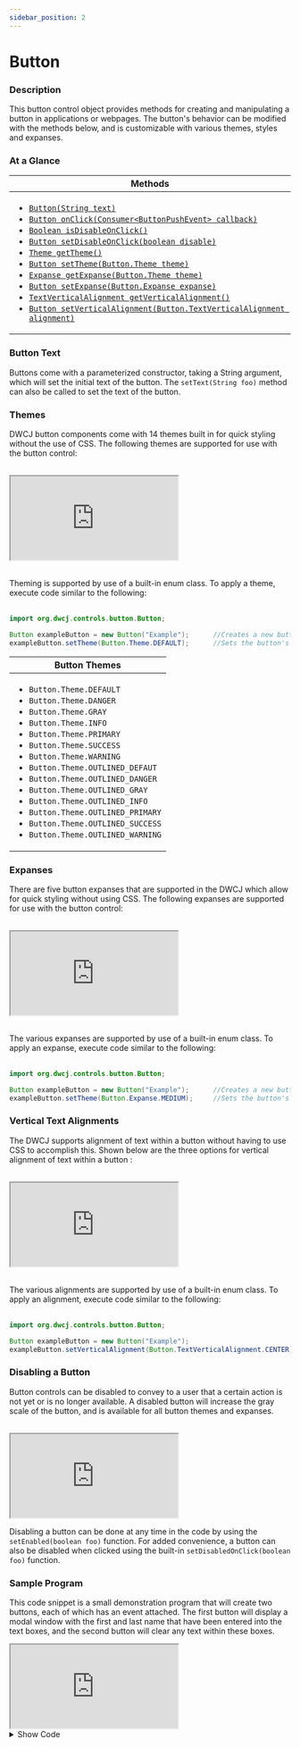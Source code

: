 ```yaml
---
sidebar_position: 2
---
```


# Button

### Description

This button control object provides methods for creating and manipulating a button in applications
or webpages. The button's behavior can be modified with the methods below, and is customizable 
with various themes, styles and expanses.

### At a Glance

| Methods |
|-------------|
| <ul><li>[`Button(String text)`](#)</li><li>[`Button onClick(Consumer<ButtonPushEvent> callback)`](#)</li><li>[`Boolean isDisableOnClick()`](#)</li><li>[`Button setDisableOnClick(boolean disable)`](#)</li><li>[`Theme getTheme()`](#)</li><li>[`Button setTheme(Button.Theme theme)`](#)</li><li>[`Expanse getExpanse(Button.Theme theme)`](#)</li><li>[`Button setExpanse(Button.Expanse expanse)`](#)</li><li>[`TextVerticalAlignment getVerticalAlignment()`](#)</li><li>[`Button setVerticalAlignment(Button.TextVerticalAlignment alignment)`](#)</li></ul>|

<!-- | Interfaces |
|------------|
| <ul><li>[`Button setText(String text)`](#)</li><li>[`Button setVisible(Boolean visible)`](#)</li><li>[](#)</li></ul>            | -->



<!-- ### Methods

| Method Name | Parameters | Returns | Description |
|:-----------:|:----------:|:-------:|-------------|
| <a name='tButton'/>`Button`| `String` | N/A | Parameterized constructor for the Button control which will set the text of the button to the string passed. May be passed no parameters as well.|
| <a name='tClick'/>`onClick` | `Consumer<ButtonPushEvent>` A function that performs the desired on-click behavior| `Button` | Function that registers a click on the button. Needs to take the function signature of a separate function which can be written to handle the click. An example function signature might be `button.onClick(this::buttonPushHandler)` where the buttonPushHandler is later defined in your program. The signature of that function may look something like this: `buttonPushHandler(ButtonPushEvent ev){...}`  |
| <a name='tDisableG'/>`isDisableOnClick` | N/A | `Boolean` | Returns whether or not the button will be disabled when clicked on. |
| <a name='tDisableS'/>`setDisableOnClick` | `Boolean` | `Button` |Sets whether or not the button will be disabled when clicked on.|
| <a name='tThemeS'/>`setTheme` | `Button.Theme` | `Button` | Sets the vertical alignment for text within a button. To do this, use one of the enums listed in the <b>[Themes section.](###Themes)</b> |
| <a name='tExpanseS'/>`setExpanse` | `Button.Expanse` | `Button` | Sets the expanse of a button based on predetermined values that can be explored in more detail in the <b>[Expanses section.](###Expanses)</b> |
| <a name='tVertAlignG'/>`getVerticalAlignment` | N/A | `Button.TextVerticalAlignment` |Returns an enum value representing the vertical alignment of the text within a button. See <b>[Vertical Alignments.](###Vertical-Text-Alignments)</b>|
| <a name='tVertAlignS'/>`setVerticalAlignment` | `Button.TextVerticalAlignment` | `Button` | Sets the vertical alignment for text within a button. To do this, use one of the enums listed in the <b>[Vertical Alignments.](###Vertical-Text-Alignments)</b>| -->


### Button Text

Buttons come with a parameterized constructor, taking a String argument, which will set the initial text of the button. The ```setText(String foo)``` method can also be called to set the text of the button.  

### Themes

DWCJ button components come with 14 themes built in for quick styling without the use of CSS.
The following themes are supported for use with the button control: <br/><br/>
<!-- ![various button expanses](./_images/button_themes.jpg) -->
<iframe src='http://localhost:8888/webapp/dwcj_engine?class=org.dwcj.extendeddemos.buttondemos.ButtonDemo' style={{"width": "100%"}}></iframe>

<br/>Theming is supported by use of a built-in enum class. To apply a theme, execute code similar to the following: <br/><br />

```java
import org.dwcj.controls.button.Button;

Button exampleButton = new Button("Example");      //Creates a new button with the text "example"
exampleButton.setTheme(Button.Theme.DEFAULT);      //Sets the button's theme to be the default theme.
```

|Button Themes|
|-|
|<ul><li>```Button.Theme.DEFAULT```</li><li>```Button.Theme.DANGER```</li><li>```Button.Theme.GRAY```</li><li>```Button.Theme.INFO```</li><li>```Button.Theme.PRIMARY```</li><li>```Button.Theme.SUCCESS```</li><li>```Button.Theme.WARNING```</li><li>```Button.Theme.OUTLINED_DEFAUT```</li><li>```Button.Theme.OUTLINED_DANGER```</li><li>```Button.Theme.OUTLINED_GRAY```</li><li>```Button.Theme.OUTLINED_INFO```</li><li>```Button.Theme.OUTLINED_PRIMARY```</li><li>```Button.Theme.OUTLINED_SUCCESS```</li><li>```Button.Theme.OUTLINED_WARNING```</li></ul>|


### Expanses
There are five button expanses that are supported in the DWCJ which allow for quick styling without using CSS.
The following expanses are supported for use with the button control: <br/><br/>
<!-- ![various button expanses](./_images/button_expanses.jpg) -->
<iframe src='http://localhost:8888/webapp/dwcj_engine?class=org.dwcj.extendeddemos.buttondemos.ButtonExpanses' style={{"width": "100%", "height" : "100px"}}></iframe>

<br/>The various expanses are supported by use of a built-in enum class. To apply an expanse, execute code similar to the following: <br/><br/>

```java
import org.dwcj.controls.button.Button;

Button exampleButton = new Button("Example");      //Creates a new button with the text "example"
exampleButton.setTheme(Button.Expanse.MEDIUM);     //Sets the button's expanse to the medium size.
```

### Vertical Text Alignments

The DWCJ supports alignment of text within a button without having to use CSS to accomplish this.
Shown below are the three options for vertical alignment of text within a button : <br/><br/>
<!-- ![various button expanses](./_images/button_alignments.jpg) -->
<iframe src='http://localhost:8888/webapp/dwcj_engine?class=org.dwcj.extendeddemos.buttondemos.ButtonAlignment' style={{"width": "100%", "height" : "120px"}}></iframe>

<br/>The various alignments are supported by use of a built-in enum class. To apply an alignment, execute code similar to the following: <br/><br/>

```java
import org.dwcj.controls.button.Button;                       

Button exampleButton = new Button("Example");                             //Creates a new button with the text "example"
exampleButton.setVerticalAlignment(Button.TextVerticalAlignment.CENTER);  //Sets the button's theme to be the default theme.
```

### Disabling a Button

Button controls can be disabled to convey to a user that a certain action is not yet or is no longer available. A disabled button will increase the gray scale of the button, and is available for 
all button themes and expanses. <br/><br/>
<!-- ![various button expanses](./_images/button_disabled.jpg) -->
<iframe src='http://localhost:8888/webapp/dwcj_engine?class=org.dwcj.extendeddemos.buttondemos.ButtonDisable' style={{"width": "100%"}}></iframe>

Disabling a button can be done at any time in the code by using the ```setEnabled(boolean foo)``` function. For added convenience, a button can also be disabled when clicked using the built-in ```setDisabledOnClick(boolean foo)``` function.


### Sample Program

This code snippet is a small demonstration program that will create two buttons, each of which has an event attached. The first button will display a modal window with the first and last name that have
been entered into the text boxes, and the second button will clear any text within these boxes.

<iframe src='http://localhost:8888/webapp/dwcj_engine?class=org.dwcj.extendeddemos.buttondemos.ButtonHelloWorld' style={{"width": "450px","height" : "350px"}}></iframe>

<details>
    <summary>Show Code</summary> 

    
```java
import org.dwcj.App;
import org.dwcj.controls.panels.AppPanel;
import org.dwcj.controls.label.Label;
import org.dwcj.controls.textbox.TextBox;
import org.dwcj.controls.button.Button;
import org.dwcj.controls.button.events.ButtonClickEvent;

import org.dwcj.exceptions.DwcAppInitializeException;


public class HelloWorldJava extends App {
    
    private TextBox edFirstname;
    private TextBox edLastname;

    @Override
    public void run() throws DwcAppInitializeException {


        AppPanel panel = new AppPanel();

        //Initial styling for the application panel
        panel.setStyle("display", "inline-grid");
        panel.setStyle("grid-template-columns", "1fr 2fr");
        panel.setStyle("gap", "20px");
        panel.setStyle("left", "20px");
        panel.setStyle("top", "20px");
        panel.setStyle("border", "1px dotted");
        panel.setStyle("padding", "10px");
        // Adding some labels and TextBox controls to use in the demonstration
        panel.add(new Label("Firstname:"));
        edFirstname = new TextBox();
        panel.add(edFirstname);
        panel.add(new Label("Lastname:"));
        edLastname = new TextBox("");
        panel.add(edLastname);
  
        //Creating the button and using the parameterized constructor for initial text
        Button helloBtn = new Button("Display Name");

        //adding the button to our application panel
        panel.add(helloBtn);

        //Setting the theme, expanse and text alignment using the Button's enum values
        helloBtn.setTheme(Button.Theme.PRIMARY);
        helloBtn.setExpanse(Button.Expanse.LARGE);
        helloBtn.setVerticalAlignment(Button.TextVerticalAlignment.CENTER);

        //Setting a click event for the first button
        helloBtn.onClick(this::onHelloButtonPush);
    
        //Repeating the above functionality for the second button
        Button deleteBtn = new Button("Clear Text");
        panel.add(deleteBtn);
        deleteBtn.setTheme(Button.Theme.DANGER);
        deleteBtn.setExpanse(Button.Expanse.LARGE);
        deleteBtn.setVerticalAlignment(Button.TextVerticalAlignment.CENTER);
        deleteBtn.onClick(this::onDeleteButtonPush);
        //Styling for both buttons
        helloBtn.setStyle("grid-column", "1 / span 2");
        helloBtn.setStyle("width", "100%");
        deleteBtn.setStyle("grid-column", "1 / span 2");
        deleteBtn.setStyle("width", "100%");
        
    }
        
    //Implementing behavior for the first button
    private void onHelloButtonPush(ButtonClickEvent ev) {
        String text = edFirstname.getText() + " " + edLastname.getText();
        App.msgbox(text, 0, "Hello World");
    } 
    
    //Implementing behavior for the second button
    private void onDeleteButtonPush(ButtonClickEvent ev) {
        edFirstname.setText("");
        edLastname.setText("");
    } 
}
```


</details>


